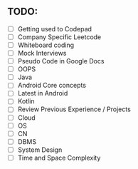 ## TODO:

- [ ] Getting used to Codepad
- [ ] Company Specific Leetcode
- [ ] Whiteboard coding
- [ ] Mock Interviews
- [ ] Pseudo Code in Google Docs
- [ ] OOPS
- [ ] Java
- [ ] Android Core concepts
- [ ] Latest in Android
- [ ] Kotlin
- [ ] Review Previous Experience / Projects
- [ ] Cloud
- [ ] OS
- [ ] CN
- [ ] DBMS
- [ ] System Design
- [ ] Time and Space Complexity
